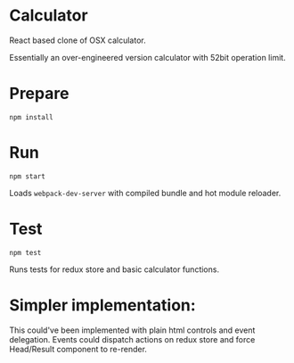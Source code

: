 # Calculator

React based clone of OSX calculator.

Essentially an over-engineered version calculator with 52bit operation limit.

# Prepare

`npm install`


# Run

`npm start`

Loads `webpack-dev-server` with compiled bundle and hot module reloader.

# Test

`npm test`

Runs tests for redux store and basic calculator functions.

# Simpler implementation:

This could've been implemented with plain html controls and event delegation.
Events could dispatch actions on redux store and force Head/Result component to re-render.
